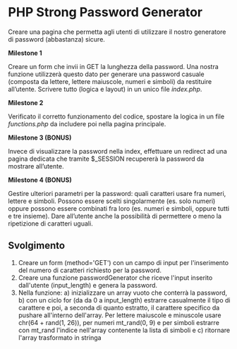# PHP Strong Password Generator

Creare una pagina che permetta agli utenti di utilizzare il nostro generatore di password (abbastanza) sicure.

**Milestone 1**

Creare un form che invii in GET la lunghezza della password. Una nostra funzione utilizzerà questo dato per generare una password casuale (composta da lettere, lettere maiuscole, numeri e simboli) da restituire all’utente. Scrivere tutto (logica e layout) in un unico file _index.php_.

**Milestone 2**

Verificato il corretto funzionamento del codice, spostare la logica in un file _functions.php_ da includere poi nella pagina principale.

**Milestone 3 (BONUS)**

Invece di visualizzare la password nella index, effettuare un redirect ad una pagina dedicata che tramite $\_SESSION recupererà la password da mostrare all’utente.

**Milestone 4 (BONUS)**

Gestire ulteriori parametri per la password: quali caratteri usare fra numeri, lettere e simboli. Possono essere scelti singolarmente (es. solo numeri) oppure possono essere combinati fra loro (es. numeri e simboli, oppure tutti e tre insieme). Dare all’utente anche la possibilità di permettere o meno la ripetizione di caratteri uguali.

## Svolgimento

1. Creare un form (method='GET') con un campo di input per l'inserimento del numero di caratteri richiesto per la password.
2. Creare una funzione passwordGenerator che riceve l'input inserito dall'utente (input_length) e genera la password.
3. Nella funzione: a) inizializzare un array vuoto che conterrà la password, b) con un ciclo for (da da 0 a input_length) estrarre casualmente il tipo di carattere e poi, a seconda di quanto estratto, il carattere specifico da pushare all'interno dell'array. Per lettere maiuscole e minuscole usare chr(64 + rand(1, 26)), per numeri mt_rand(0, 9) e per simboli estrarre con mt_rand l'indice nell'array contenente la lista di simboli e c) ritornare l'array trasformato in stringa
